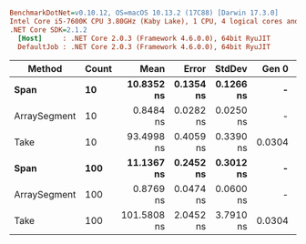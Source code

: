 ``` ini

BenchmarkDotNet=v0.10.12, OS=macOS 10.13.2 (17C88) [Darwin 17.3.0]
Intel Core i5-7600K CPU 3.80GHz (Kaby Lake), 1 CPU, 4 logical cores and 4 physical cores
.NET Core SDK=2.1.2
  [Host]     : .NET Core 2.0.3 (Framework 4.6.0.0), 64bit RyuJIT
  DefaultJob : .NET Core 2.0.3 (Framework 4.6.0.0), 64bit RyuJIT


```
|       Method | Count |        Mean |     Error |    StdDev |  Gen 0 | Allocated |
|------------- |------ |------------:|----------:|----------:|-------:|----------:|
|         **Span** |    **10** |  **10.8352 ns** | **0.1354 ns** | **0.1266 ns** |      **-** |       **0 B** |
| ArraySegment |    10 |   0.8484 ns | 0.0282 ns | 0.0250 ns |      - |       0 B |
|         Take |    10 |  93.4998 ns | 0.4059 ns | 0.3390 ns | 0.0304 |      96 B |
|         **Span** |   **100** |  **11.1367 ns** | **0.2452 ns** | **0.3012 ns** |      **-** |       **0 B** |
| ArraySegment |   100 |   0.8769 ns | 0.0474 ns | 0.0600 ns |      - |       0 B |
|         Take |   100 | 101.5808 ns | 2.0452 ns | 3.7910 ns | 0.0304 |      96 B |
